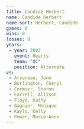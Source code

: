 ```yaml
---
title: Candide Herbert
name: Candide Herbert
name-sort: Herbert, Candide
games: 0
wins: 0
losses: 0
years:
 - year: 2002
   event: Hearts
   team: "QC"
   position: Alternate
vs:
 - Arseneau, Jane
 - Burlington, Cheryl
 - Cormier, Sharon
 - Farrell, Allison
 - Floyd, Kathy
 - Gagnier, Monique
 - Kaylo, Kelly
 - Power, Marie-Anne
---
```

